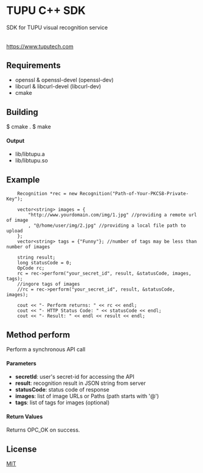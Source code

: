 # TUPU C++ SDK

SDK for TUPU visual recognition service
######  
<https://www.tuputech.com>


## Requirements

- openssl & openssl-devel (openssl-dev)
- libcurl & libcurl-devel (libcurl-dev)
- cmake


## Building

\$ cmake .
\$ make

#### Output

- lib/libtupu.a
- lib/libtupu.so

## Example

```
    Recognition *rec = new Recognition("Path-of-Your-PKCS8-Private-Key");

    vector<string> images = {
        "http://www.yourdomain.com/img/1.jpg" //providing a remote url of image
        , "@/home/user/img/2.jpg" //providing a local file path to upload
    };
    vector<string> tags = {"Funny"}; //number of tags may be less than number of images

    string result;
    long statusCode = 0;
    OpCode rc;
    rc = rec->perform("your_secret_id", result, &statusCode, images, tags);
    //ingore tags of images
    //rc = rec->perform("your_secret_id", result, &statusCode, images);

    cout << "- Perform returns: " << rc << endl;
    cout << "- HTTP Status Code: " << statusCode << endl;
    cout << "- Result: " << endl << result << endl;
```

## Method perform

Perform a synchronous API call

#### Parameters
- **secretId**: user's secret-id for accessing the API
- **result**: recognition result in JSON string from server
- **statusCode**: status code of response
- **images**: list of image URLs or Paths (path starts with '@')
- **tags**: list of tags for images (optional)

#### Return Values

Returns OPC_OK on success.

## License

[MIT](http://www.opensource.org/licenses/mit-license.php)
